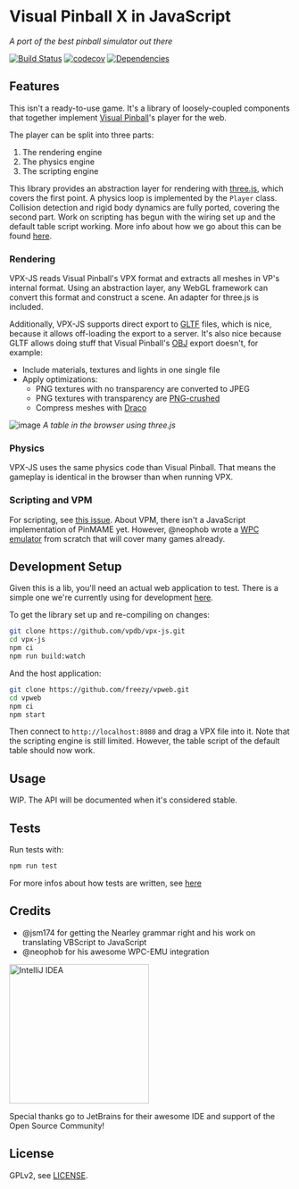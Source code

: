 # Visual Pinball X in JavaScript

*A port of the best pinball simulator out there*

[![Build Status][travis-image]][travis-url]
[![codecov](https://codecov.io/gh/vpdb/vpx-js/branch/master/graph/badge.svg)](https://codecov.io/gh/vpdb/vpx-js)
[![Dependencies][dependencies-image]][dependencies-url]

## Features

This isn't a ready-to-use game. It's a library of loosely-coupled components that
together implement [Visual Pinball](https://sourceforge.net/projects/vpinball/)'s 
player for the web.

The player can be split into three parts:

1. The rendering engine
2. The physics engine
3. The scripting engine
    
This library provides an abstraction layer for rendering with [three.js](https://threejs.org/),
which covers the first point. A physics loop is implemented by the `Player`
class. Collision detection and rigid body dynamics are fully ported, covering the 
second part. Work on scripting has begun with the wiring set up and the default
table script working. More info about how we go about this can be found 
[here](https://github.com/freezy/vpweb/issues/1).  
    
### Rendering 

VPX-JS reads Visual Pinball's VPX format and extracts all meshes in VP's internal
format. Using an abstraction layer, any WebGL framework can convert this format
and construct a scene. An adapter for three.js is included.

Additionally, VPX-JS supports direct export to [GLTF](https://www.khronos.org/gltf/)
files, which is nice, because it allows off-loading the export to a server. It's
also nice because GLTF allows doing stuff that Visual Pinball's [OBJ](https://en.wikipedia.org/wiki/Wavefront_.obj_file)
export doesn't, for example:

- Include materials, textures and lights in one single file
- Apply optimizations:
   - PNG textures with no transparency are converted to JPEG
   - PNG textures with transparency are [PNG-crushed](https://en.wikipedia.org/wiki/Pngcrush)
   - Compress meshes with [Draco](https://google.github.io/draco/)

![image](https://user-images.githubusercontent.com/70426/56841267-0419fc00-688d-11e9-9996-6d84070da392.png)
*A table in the browser using three.js*

### Physics

VPX-JS uses the same physics code than Visual Pinball. That means the gameplay
is identical in the browser than when running VPX. 

### Scripting and VPM

For scripting, see [this issue](https://github.com/freezy/vpweb/issues/1). About
VPM, there isn't a JavaScript implementation of PinMAME yet. However, @neophob
wrote a [WPC emulator](https://github.com/neophob/wpc-emu) from scratch that will
cover many games already. 

## Development Setup

Given this is a lib, you'll need an actual web application to test. There is a 
simple one we're currently using for development [here](https://github.com/freezy/vpweb).

To get the library set up and re-compiling on changes:

```bash
git clone https://github.com/vpdb/vpx-js.git
cd vpx-js
npm ci
npm run build:watch
```

And the host application:

```bash
git clone https://github.com/freezy/vpweb.git
cd vpweb
npm ci
npm start
```

Then connect to `http://localhost:8080` and drag a VPX file into it. Note that 
the scripting engine is still limited. However, the table script of the default
table should now work.

## Usage

WIP. The API will be documented when it's considered stable.

## Tests

Run tests with:

```bash
npm run test
```

For more infos about how tests are written, see [here](https://github.com/vpdb/vpx-js/tree/master/test#readme)

## Credits

* @jsm174 for getting the Nearley grammar right and his work on translating VBScript to JavaScript
* @neophob for his awesome WPC-EMU integration

<a title="IntelliJ IDEA" href="https://www.jetbrains.com/idea/"><img src="https://raw.githubusercontent.com/vpdb/server/master/assets/intellij-logo-text.svg?sanitize=true" alt="IntelliJ IDEA" width="250"></a>

Special thanks go to JetBrains for their awesome IDE and support of the Open Source Community!

## License

GPLv2, see [LICENSE](LICENSE).

[travis-image]: https://img.shields.io/travis/vpdb/vpx-js.svg?style=flat-square
[travis-url]: https://travis-ci.org/vpdb/vpx-js
[dependencies-image]: https://david-dm.org/vpdb/vpx-js.svg?style=flat-square
[dependencies-url]: https://david-dm.org/vpdb/vpx-js
